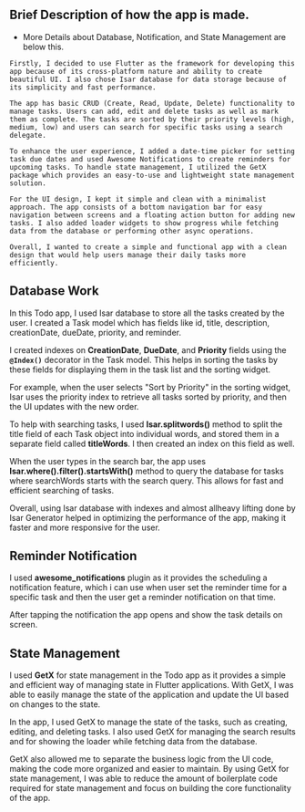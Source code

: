 ## Brief Description of how the app is made.

- More Details about Database, Notification, and State Management are below this.
```
Firstly, I decided to use Flutter as the framework for developing this app because of its cross-platform nature and ability to create beautiful UI. I also chose Isar database for data storage because of its simplicity and fast performance.

The app has basic CRUD (Create, Read, Update, Delete) functionality to manage tasks. Users can add, edit and delete tasks as well as mark them as complete. The tasks are sorted by their priority levels (high, medium, low) and users can search for specific tasks using a search delegate.

To enhance the user experience, I added a date-time picker for setting task due dates and used Awesome Notifications to create reminders for upcoming tasks. To handle state management, I utilized the GetX package which provides an easy-to-use and lightweight state management solution.

For the UI design, I kept it simple and clean with a minimalist approach. The app consists of a bottom navigation bar for easy navigation between screens and a floating action button for adding new tasks. I also added loader widgets to show progress while fetching data from the database or performing other async operations.

Overall, I wanted to create a simple and functional app with a clean design that would help users manage their daily tasks more efficiently.
```

## Database Work

In this Todo app, I used Isar database to store all the tasks created by the user. I created a Task model which has fields like id, title, description, creationDate, dueDate, priority, and reminder.

I created indexes on **CreationDate**, **DueDate**, and **Priority** fields using the **`@Index()`** decorator in the Task model. This helps in sorting the tasks by these fields for displaying them in the task list and the sorting widget.

For example, when the user selects "Sort by Priority" in the sorting widget, Isar uses the priority index to retrieve all tasks sorted by priority, and then the UI updates with the new order.

To help with searching tasks, I used **Isar.splitwords()** method to split the title field of each Task object into individual words, and stored them in a separate field called **titleWords**. I then created an index on this field as well.

When the user types in the search bar, the app uses **Isar.where().filter().startsWith()** method to query the database for tasks where searchWords starts with the search query. This allows for fast and efficient searching of tasks.

Overall, using Isar database with indexes and almost allheavy lifting done by Isar Generator helped in optimizing the performance of the app, making it faster and more responsive for the user.

## Reminder Notification

I used **awesome_notifications** plugin as it provides the scheduling a notification feature, which i can use when user set the reminder time for a specific task and then the user get a reminder notification on that time.

After tapping the notification the app opens and show the task details on screen.

## State Management

I used **GetX** for state management in the Todo app as it provides a simple and efficient way of managing state in Flutter applications. With GetX, I was able to easily manage the state of the application and update the UI based on changes to the state.

In the app, I used GetX to manage the state of the tasks, such as creating, editing, and deleting tasks. I also used GetX for managing the search results and for showing the loader while fetching data from the database.

GetX also allowed me to separate the business logic from the UI code, making the code more organized and easier to maintain. By using GetX for state management, I was able to reduce the amount of boilerplate code required for state management and focus on building the core functionality of the app.
